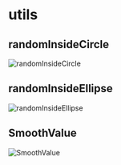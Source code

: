 # utils

## randomInsideCircle
![randomInsideCircle](https://farm2.staticflickr.com/1533/24264006632_11c626781f_o_d.gif)

## randomInsideEllipse
![randomInsideEllipse](https://farm2.staticflickr.com/1520/23745460083_0962d47855_o_d.gif)

## SmoothValue
![SmoothValue](https://farm2.staticflickr.com/1621/24289689721_4f4c1b1e00_o_d.gif)
